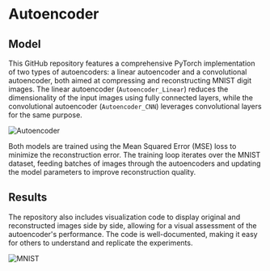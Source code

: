 # Autoencoder
## Model
This GitHub repository features a comprehensive PyTorch implementation of two types of autoencoders: a linear autoencoder and a convolutional autoencoder, both aimed at compressing and reconstructing MNIST digit images. The linear autoencoder (`Autoencoder_Linear`) reduces the dimensionality of the input images using fully connected layers, while the convolutional autoencoder (`Autoencoder_CNN`) leverages convolutional layers for the same purpose.



![Autoencoder](https://github.com/zahraasadi257/Autoencoder/assets/57061013/1cd8bc53-7556-4f5a-872f-e1c0ef8d764e)











Both models are trained using the Mean Squared Error (MSE) loss to minimize the reconstruction error. The training loop iterates over the MNIST dataset, feeding batches of images through the autoencoders and updating the model parameters to improve reconstruction quality.
## Results
The repository also includes visualization code to display original and reconstructed images side by side, allowing for a visual assessment of the autoencoder's performance. The code is well-documented, making it easy for others to understand and replicate the experiments.



![MNIST](https://github.com/zahraasadi257/Autoencoder/assets/57061013/ea8931fe-31fd-4f73-97a9-4faef59df8d3)


